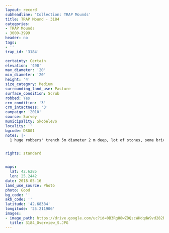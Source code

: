 ```yaml
---
layout: record
subheadline: 'Collection: TRAP Mounds'
title: TRAP Mound - 3184
categories:
- TRAP Mounds
- 3000-3999
header: no
tags:
- ''
trap_id: '3184'

certainty: Certain
elevation: '490'
max_diameter: '20'
min_diameter: '20'
height: '4'
size_category: Medium
surrounding_land_use: Pasture
surface_condition: Scrub
robbed: Yes
crm_condition: '3'
crm_intactness: '3'
campaign: '2010'
source: Survey
municipality: Skobelevo
locality: ''
bgcode: DS001
notes: |-
  1 huge robbers' trench 5m diameter 2 m deep, lot of stones, some bricks and tiles.


rights: standard


maps:
  lat: 42.6285
  lon: 25.2442
date: 2018-05-16
land_use_source: Photo
photo: Good
bg_code: ''
akb_code: ''
latitude: '42.68384'
longitude: '25.211906'
images:
- image_path: https://drive.google.com/uc?id=0B3Rg88wZDQscWHdqdW9vd282bzg
  title: 3184_Overview_S.JPG
---
```

